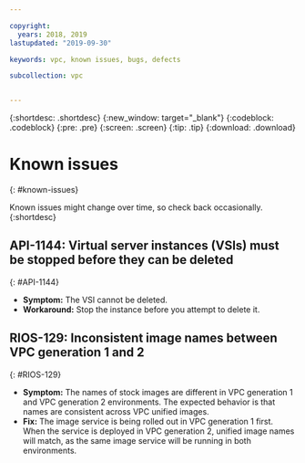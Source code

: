 ```yaml
---

copyright:
  years: 2018, 2019
lastupdated: "2019-09-30"

keywords: vpc, known issues, bugs, defects

subcollection: vpc


---
```


{:shortdesc: .shortdesc}
{:new_window: target="_blank"}
{:codeblock: .codeblock}
{:pre: .pre}
{:screen: .screen}
{:tip: .tip}
{:download: .download}

# Known issues
{: #known-issues}

Known issues might change over time, so check back occasionally.
{:shortdesc}


## API-1144: Virtual server instances (VSIs) must be stopped before they can be deleted
{: #API-1144}
- **Symptom:** The VSI cannot be deleted.
- **Workaround:** Stop the instance before you attempt to delete it.


## RIOS-129: Inconsistent image names between VPC generation 1 and 2
{: #RIOS-129}
- **Symptom:** The names of stock images are different in VPC generation 1 and VPC generation 2 environments. The expected behavior is that names are consistent across VPC unified images.
- **Fix:** The image service is being rolled out in VPC generation 1 first. When the service is deployed in VPC generation 2, unified image names will match, as the same image service will be running in both environments.
